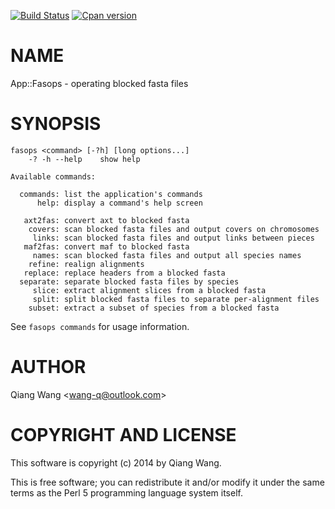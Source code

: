 [![Build Status](https://travis-ci.org/wang-q/App-Fasops.svg?branch=master)](https://travis-ci.org/wang-q/App-Fasops)
[![Cpan version](https://img.shields.io/cpan/v/App-Fasops.svg)](https://metacpan.org/release/App-Fasops)

# NAME

App::Fasops - operating blocked fasta files

# SYNOPSIS

    fasops <command> [-?h] [long options...]
        -? -h --help    show help

    Available commands:

      commands: list the application's commands
          help: display a command's help screen

       axt2fas: convert axt to blocked fasta
        covers: scan blocked fasta files and output covers on chromosomes
         links: scan blocked fasta files and output links between pieces
       maf2fas: convert maf to blocked fasta
         names: scan blocked fasta files and output all species names
        refine: realign alignments
       replace: replace headers from a blocked fasta
      separate: separate blocked fasta files by species
         slice: extract alignment slices from a blocked fasta
         split: split blocked fasta files to separate per-alignment files
        subset: extract a subset of species from a blocked fasta

See `fasops commands` for usage information.

# AUTHOR

Qiang Wang &lt;wang-q@outlook.com>

# COPYRIGHT AND LICENSE

This software is copyright (c) 2014 by Qiang Wang.

This is free software; you can redistribute it and/or modify it under
the same terms as the Perl 5 programming language system itself.
